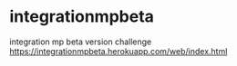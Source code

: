 # integrationmpbeta
integration mp beta version challenge
https://integrationmpbeta.herokuapp.com/web/index.html
